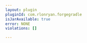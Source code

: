 ```yaml
---
layout: plugin
pluginId: com.rlonryan.forgegradle
isJarAvailable: true
error: NONE
violations: []

---
```

